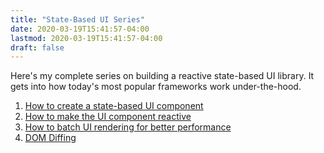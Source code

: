 ```yaml
---
title: "State-Based UI Series"
date: 2020-03-19T15:41:57-04:00
lastmod: 2020-03-19T15:41:57-04:00
draft: false
---
```


Here's my complete series on building a reactive state-based UI library. It gets into how today's most popular frameworks work under-the-hood.

1. [How to create a state-based UI component](/how-to-create-a-state-based-ui-component-with-vanilla-js/)
2. [How to make the UI component reactive](/how-to-create-a-reactive-state-based-ui-component-with-vanilla-js-proxies/)
3. [How to batch UI rendering for better performance](/how-to-batch-ui-rendering-in-a-reactive-state-based-ui-component-with-vanilla-js/)
4. [DOM Diffing](/dom-diffing-with-vanilla-js/)
